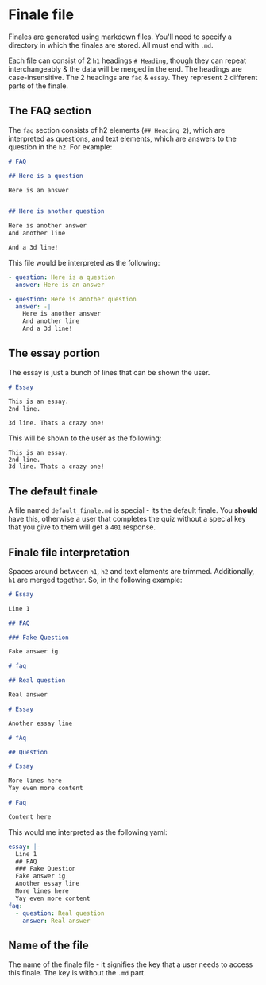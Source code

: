 # Finale file
Finales are generated using markdown files. You'll need to specify a directory in which the finales are stored. All must end with `.md`.

Each file can consist of 2 `h1` headings `# Heading`, though they can repeat interchangeably & the data will be merged in the end. The headings are case-insensitive. The 2 headings are `faq` & `essay`. They represent 2 different parts of the finale.

## The FAQ section

The `faq` section consists of h2 elements (`## Heading 2`), which are interpreted as questions, and text elements, which are answers to the question in the `h2`. For example:

```md
# FAQ

## Here is a question

Here is an answer


## Here is another question

Here is another answer
And another line

And a 3d line!
```

This file would be interpreted as the following:

```yaml
- question: Here is a question
  answer: Here is an answer

- question: Here is another question
  answer: -|
    Here is another answer
    And another line
    And a 3d line!
```

## The essay portion

The essay is just a bunch of lines that can be shown the user.

```md
# Essay

This is an essay.
2nd line.

3d line. Thats a crazy one!
```

This will be shown to the user as the following:

```
This is an essay.
2nd line.
3d line. Thats a crazy one!
```

## The default finale

A file named `default_finale.md` is special - its the default finale. You **should** have this, otherwise a user that completes the quiz without a special key that you give to them will get a `401` response.

## Finale file interpretation

Spaces around between `h1`, `h2` and text elements are trimmed. Additionally, `h1` are merged together. So, in the following example:

```md
# Essay

Line 1

## FAQ

### Fake Question

Fake answer ig

# faq

## Real question

Real answer

# Essay

Another essay line

# fAq

## Question

# Essay

More lines here
Yay even more content

# Faq

Content here
```

This would me interpreted as the following yaml:

```yaml
essay: |-
  Line 1
  ## FAQ
  ### Fake Question
  Fake answer ig
  Another essay line
  More lines here
  Yay even more content
faq:
  - question: Real question
    answer: Real answer
```

## Name of the file

The name of the finale file - it signifies the key that a user needs to access this finale. The key is without the `.md` part.

